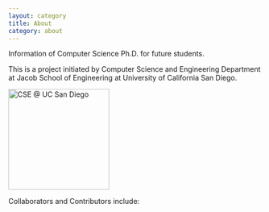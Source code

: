 ```yaml
---
layout: category
title: About
category: about
---
```


Information of Computer Science Ph.D. for future students.

This is a project initiated by Computer Science and Engineering Department at Jacob School of Engineering at University of California San Diego.

<img src="https://mycsphd.github.io/assets/img/UCSDLogo_JSOE-ComputerSciEng_BlueGold.png" alt="CSE @ UC San Diego" width="200"/>
<!-- ![placeholder](/assets/img/UCSDLogo_JSOE-ComputerSciEng_BlueGold.png "Large example image") -->

Collaborators and Contributors include:
